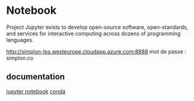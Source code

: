 # Notebook

Project Jupyter exists to develop open-source software, open-standards, and services for interactive computing across dozens of programming languages.

<http://simplon-lps.westeurope.cloudapp.azure.com:8888> mot de passe : simplon.co

## documentation

[jupyter notebook](https://jupyter-notebook.readthedocs.io/en/stable/)
[conda](https://docs.conda.io/projects/conda/en/latest/user-guide/index.html)